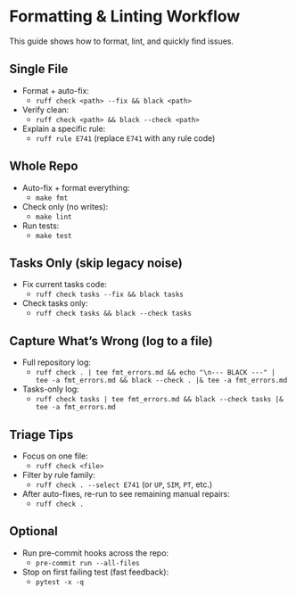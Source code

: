 # Formatting & Linting Workflow

This guide shows how to format, lint, and quickly find issues.

## Single File

- Format + auto-fix:
  - `ruff check <path> --fix && black <path>`
- Verify clean:
  - `ruff check <path> && black --check <path>`
- Explain a specific rule:
  - `ruff rule E741` (replace `E741` with any rule code)

## Whole Repo

- Auto-fix + format everything:
  - `make fmt`
- Check only (no writes):
  - `make lint`
- Run tests:
  - `make test`

## Tasks Only (skip legacy noise)

- Fix current tasks code:
  - `ruff check tasks --fix && black tasks`
- Check tasks only:
  - `ruff check tasks && black --check tasks`

## Capture What’s Wrong (log to a file)

- Full repository log:
  - `ruff check . | tee fmt_errors.md && echo "\n--- BLACK ---" | tee -a fmt_errors.md && black --check . |& tee -a fmt_errors.md`
- Tasks-only log:
  - `ruff check tasks | tee fmt_errors.md && black --check tasks |& tee -a fmt_errors.md`

## Triage Tips

- Focus on one file:
  - `ruff check <file>`
- Filter by rule family:
  - `ruff check . --select E741` (or `UP`, `SIM`, `PT`, etc.)
- After auto-fixes, re-run to see remaining manual repairs:
  - `ruff check .`

## Optional

- Run pre-commit hooks across the repo:
  - `pre-commit run --all-files`
- Stop on first failing test (fast feedback):
  - `pytest -x -q`

